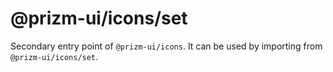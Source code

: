# @prizm-ui/icons/set

Secondary entry point of `@prizm-ui/icons`. It can be used by importing from `@prizm-ui/icons/set`.

